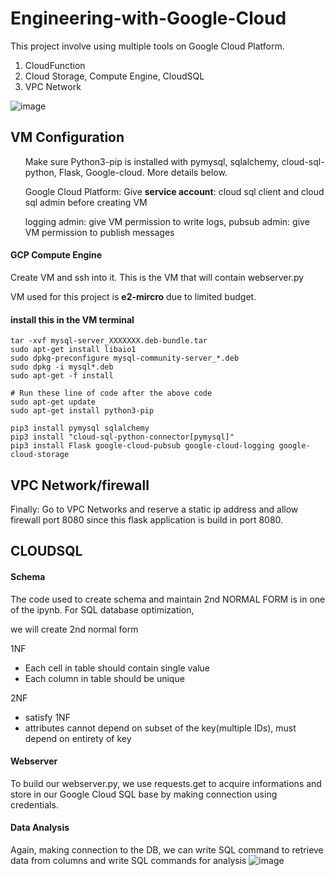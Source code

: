 # Engineering-with-Google-Cloud

This project involve using multiple tools on Google Cloud Platform.

1. CloudFunction
2. Cloud Storage, Compute Engine, CloudSQL
3. VPC Network

![image](https://github.com/weibb123/Data-with-Google-Cloud/assets/84426364/9980761d-0529-4599-8a86-fa29ca689563)




## VM Configuration
<ul> Make sure Python3-pip is installed with pymysql, sqlalchemy, cloud-sql-python, Flask, Google-cloud. More details below. </ul>

<ul> Google Cloud Platform: Give <b>service account</b>: cloud sql client and cloud sql admin before creating VM </ul>

<ul> logging admin: give VM permission to write logs, pubsub admin: give VM permission to publish messages</ul>


#### GCP Compute Engine
Create VM and ssh into it. This is the VM that will contain webserver.py

VM used for this project is <b>e2-mircro</b> due to limited budget.

#### install this in the VM terminal
```
tar -xvf mysql-server_XXXXXXX.deb-bundle.tar
sudo apt-get install libaio1
sudo dpkg-preconfigure mysql-community-server_*.deb
sudo dpkg -i mysql*.deb
sudo apt-get -f install
```

```
# Run these line of code after the above code
sudo apt-get update
sudo apt-get install python3-pip

pip3 install pymysql sqlalchemy
pip3 install "cloud-sql-python-connector[pymysql]"
pip3 install Flask google-cloud-pubsub google-cloud-logging google-cloud-storage
```

## VPC Network/firewall
Finally: Go to VPC Networks and reserve a static ip address and allow firewall port 8080 since this flask application is build in port 8080.

## CLOUDSQL
#### Schema
The code used to create schema and maintain 2nd NORMAL FORM is in one of the ipynb. For SQL database optimization,

we will create 2nd normal form

1NF

- Each cell in table should contain single value
- Each column in table should be unique

2NF

- satisfy 1NF
- attributes cannot depend on subset of the key(multiple IDs), must depend on entirety of key

#### Webserver
To build our webserver.py, we use requests.get to acquire informations and store in our Google Cloud SQL base by making connection using credentials.


#### Data Analysis
Again, making connection to the DB, we can write SQL command to retrieve data from columns and write SQL commands for analysis
![image](https://github.com/weibb123/Data-with-Google-Cloud/assets/84426364/9be39caf-5cc2-4cc2-ba1f-66470a16dd33)





